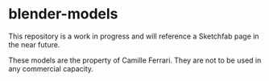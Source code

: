 # blender-models

This repository is a work in progress and will reference a Sketchfab page in the near future.

These models are the property of Camille Ferrari.
They are not to be used in any commercial capacity.
